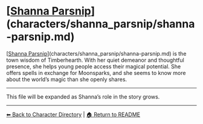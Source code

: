 # [[Shanna Parsnip](shanna-parsnip.md)](characters/shanna_parsnip/shanna-parsnip.md)

[[Shanna Parsnip](shanna-parsnip.md)](characters/shanna_parsnip/shanna-parsnip.md) is the town wisdom of Timberhearth. With her quiet demeanor and thoughtful presence, she helps young people access their magical potential. She offers spells in exchange for Moonsparks, and she seems to know more about the world’s magic than she openly shares.

---
This file will be expanded as Shanna’s role in the story grows.

---

[⬅ Back to Character Directory](../character-directory.md) | [🏠 Return to README](../../README.md)
